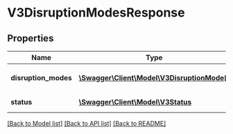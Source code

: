 # V3DisruptionModesResponse

## Properties
Name | Type | Description | Notes
------------ | ------------- | ------------- | -------------
**disruption_modes** | [**\Swagger\Client\Model\V3DisruptionMode[]**](V3DisruptionMode.md) | Transport mode identifiers | [optional] 
**status** | [**\Swagger\Client\Model\V3Status**](V3Status.md) | API Status / Metadata | [optional] 

[[Back to Model list]](../README.md#documentation-for-models) [[Back to API list]](../README.md#documentation-for-api-endpoints) [[Back to README]](../README.md)



